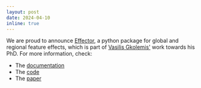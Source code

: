 ```yaml
---
layout: post
date: 2024-04-10
inline: true
---
```


We are proud to announce [Effector](https://xai-effector.github.io/), a python package for global and regional feature effects, which is part of [Vasilis Gkolemis'](https://givasile.github.io/) work towards his PhD. For more information, check:
 - The [documentation](https://xai-effector.github.io/)
 - The [code](https://github.com/givasile/effector) 
 - The [paper](https://arxiv.org/abs/2404.02629)
